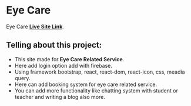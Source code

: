 # Eye Care

Eye Care [**Live Site Link**](https://ahammed-eye-care.netlify.app/).

## Telling about this project:
* This site made for **Eye Care Related Service**.
* Here add login option add with firebase.
* Using framework bootstrap, react, react-dom, react-icon, css, meadia query.
* Here can add booking system for eye care related service.
* You can add more functionality like chatting system with student or teacher and writing a blog also more.
